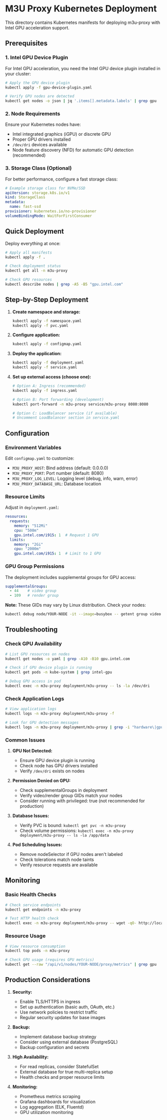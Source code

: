 # M3U Proxy Kubernetes Deployment

This directory contains Kubernetes manifests for deploying m3u-proxy with Intel GPU acceleration support.

## Prerequisites

### 1. Intel GPU Device Plugin
For Intel GPU acceleration, you need the Intel GPU device plugin installed in your cluster:

```bash
# Apply the GPU device plugin
kubectl apply -f gpu-device-plugin.yaml

# Verify GPU nodes are detected
kubectl get nodes -o json | jq '.items[].metadata.labels' | grep gpu
```

### 2. Node Requirements
Ensure your Kubernetes nodes have:
- Intel integrated graphics (iGPU) or discrete GPU
- Proper GPU drivers installed
- `/dev/dri` devices available
- Node feature discovery (NFD) for automatic GPU detection (recommended)

### 3. Storage Class (Optional)
For better performance, configure a fast storage class:
```yaml
# Example storage class for NVMe/SSD
apiVersion: storage.k8s.io/v1
kind: StorageClass
metadata:
  name: fast-ssd
provisioner: kubernetes.io/no-provisioner
volumeBindingMode: WaitForFirstConsumer
```

## Quick Deployment

Deploy everything at once:
```bash
# Apply all manifests
kubectl apply -f .

# Check deployment status
kubectl get all -n m3u-proxy

# Check GPU resources
kubectl describe nodes | grep -A5 -B5 "gpu.intel.com"
```

## Step-by-Step Deployment

1. **Create namespace and storage:**
   ```bash
   kubectl apply -f namespace.yaml
   kubectl apply -f pvc.yaml
   ```

2. **Configure application:**
   ```bash
   kubectl apply -f configmap.yaml
   ```

3. **Deploy the application:**
   ```bash
   kubectl apply -f deployment.yaml
   kubectl apply -f service.yaml
   ```

4. **Set up external access (choose one):**
   ```bash
   # Option A: Ingress (recommended)
   kubectl apply -f ingress.yaml
   
   # Option B: Port forwarding (development)
   kubectl port-forward -n m3u-proxy service/m3u-proxy 8080:8080
   
   # Option C: LoadBalancer service (if available)
   # Uncomment LoadBalancer section in service.yaml
   ```

## Configuration

### Environment Variables
Edit `configmap.yaml` to customize:
- `M3U_PROXY_HOST`: Bind address (default: 0.0.0.0)
- `M3U_PROXY_PORT`: Port number (default: 8080)
- `M3U_PROXY_LOG_LEVEL`: Logging level (debug, info, warn, error)
- `M3U_PROXY_DATABASE_URL`: Database location

### Resource Limits
Adjust in `deployment.yaml`:
```yaml
resources:
  requests:
    memory: "512Mi"
    cpu: "500m"
    gpu.intel.com/i915: 1  # Request 1 GPU
  limits:
    memory: "2Gi"
    cpu: "2000m"
    gpu.intel.com/i915: 1  # Limit to 1 GPU
```

### GPU Group Permissions
The deployment includes supplemental groups for GPU access:
```yaml
supplementalGroups:
  - 44    # video group
  - 109   # render group
```
**Note:** These GIDs may vary by Linux distribution. Check your nodes:
```bash
kubectl debug node/YOUR-NODE -it --image=busybox -- getent group video render
```

## Troubleshooting

### Check GPU Availability
```bash
# List GPU resources on nodes
kubectl get nodes -o yaml | grep -A10 -B10 gpu.intel.com

# Check if GPU device plugin is running
kubectl get pods -n kube-system | grep intel-gpu

# Debug GPU access in pod
kubectl exec -n m3u-proxy deployment/m3u-proxy -- ls -la /dev/dri
```

### Check Application Logs
```bash
# View application logs
kubectl logs -n m3u-proxy deployment/m3u-proxy -f

# Look for GPU detection messages
kubectl logs -n m3u-proxy deployment/m3u-proxy | grep -i "hardware\|gpu\|vaapi"
```

### Common Issues

1. **GPU Not Detected:**
   - Ensure GPU device plugin is running
   - Check node has GPU drivers installed
   - Verify `/dev/dri` exists on nodes

2. **Permission Denied on GPU:**
   - Check supplementalGroups in deployment
   - Verify video/render group GIDs match your nodes
   - Consider running with privileged: true (not recommended for production)

3. **Database Issues:**
   - Verify PVC is bound: `kubectl get pvc -n m3u-proxy`
   - Check volume permissions: `kubectl exec -n m3u-proxy deployment/m3u-proxy -- ls -la /app/data`

4. **Pod Scheduling Issues:**
   - Remove nodeSelector if GPU nodes aren't labeled
   - Check tolerations match node taints
   - Verify resource requests are available

## Monitoring

### Basic Health Checks
```bash
# Check service endpoints
kubectl get endpoints -n m3u-proxy

# Test HTTP health check
kubectl exec -n m3u-proxy deployment/m3u-proxy -- wget -qO- http://localhost:8080/health
```

### Resource Usage
```bash
# View resource consumption
kubectl top pods -n m3u-proxy

# Check GPU usage (requires GPU metrics)
kubectl get --raw "/api/v1/nodes/YOUR-NODE/proxy/metrics" | grep gpu
```

## Production Considerations

1. **Security:**
   - Enable TLS/HTTPS in ingress
   - Set up authentication (basic auth, OAuth, etc.)
   - Use network policies to restrict traffic
   - Regular security updates for base images

2. **Backup:**
   - Implement database backup strategy
   - Consider using external database (PostgreSQL)
   - Backup configuration and secrets

3. **High Availability:**
   - For read replicas, consider StatefulSet
   - External database for true multi-replica setup
   - Health checks and proper resource limits

4. **Monitoring:**
   - Prometheus metrics scraping
   - Grafana dashboards for visualization
   - Log aggregation (ELK, Fluentd)
   - GPU utilization monitoring